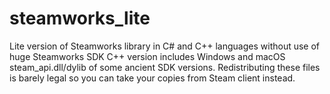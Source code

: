 # steamworks_lite
Lite version of Steamworks library in C# and C++ languages without use of huge Steamworks SDK
C++ version includes Windows and macOS steam_api.dll/dylib of some ancient SDK versions. Redistributing these files is barely legal so you can take your copies from Steam client instead. 
